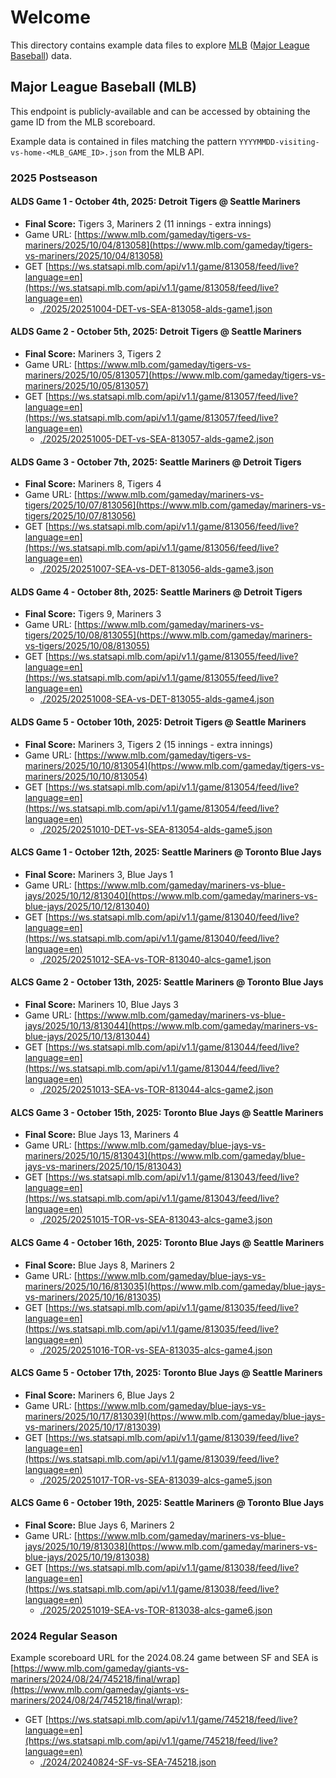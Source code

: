 # Welcome

This directory contains example data files to explore [MLB](https://www.mlb.com) ([Major League Baseball](https://www.mlb.com)) data.

## Major League Baseball (MLB)

This endpoint is publicly-available and can be accessed by obtaining the game ID from the MLB scoreboard.

Example data is contained in files matching the pattern `YYYYMMDD-visiting-vs-home-<MLB_GAME_ID>.json` from the MLB API.

### 2025 Postseason

#### ALDS Game 1 - October 4th, 2025: Detroit Tigers @ Seattle Mariners

- **Final Score:** Tigers 3, Mariners 2 (11 innings - extra innings)
- Game URL: [https://www.mlb.com/gameday/tigers-vs-mariners/2025/10/04/813058](https://www.mlb.com/gameday/tigers-vs-mariners/2025/10/04/813058)
- GET [https://ws.statsapi.mlb.com/api/v1.1/game/813058/feed/live?language=en](https://ws.statsapi.mlb.com/api/v1.1/game/813058/feed/live?language=en)
  - [./2025/20251004-DET-vs-SEA-813058-alds-game1.json](./2025/20251004-DET-vs-SEA-813058-alds-game1.json)

#### ALDS Game 2 - October 5th, 2025: Detroit Tigers @ Seattle Mariners

- **Final Score:** Mariners 3, Tigers 2
- Game URL: [https://www.mlb.com/gameday/tigers-vs-mariners/2025/10/05/813057](https://www.mlb.com/gameday/tigers-vs-mariners/2025/10/05/813057)
- GET [https://ws.statsapi.mlb.com/api/v1.1/game/813057/feed/live?language=en](https://ws.statsapi.mlb.com/api/v1.1/game/813057/feed/live?language=en)
  - [./2025/20251005-DET-vs-SEA-813057-alds-game2.json](./2025/20251005-DET-vs-SEA-813057-alds-game2.json)

#### ALDS Game 3 - October 7th, 2025: Seattle Mariners @ Detroit Tigers

- **Final Score:** Mariners 8, Tigers 4
- Game URL: [https://www.mlb.com/gameday/mariners-vs-tigers/2025/10/07/813056](https://www.mlb.com/gameday/mariners-vs-tigers/2025/10/07/813056)
- GET [https://ws.statsapi.mlb.com/api/v1.1/game/813056/feed/live?language=en](https://ws.statsapi.mlb.com/api/v1.1/game/813056/feed/live?language=en)
  - [./2025/20251007-SEA-vs-DET-813056-alds-game3.json](./2025/20251007-SEA-vs-DET-813056-alds-game3.json)

#### ALDS Game 4 - October 8th, 2025: Seattle Mariners @ Detroit Tigers

- **Final Score:** Tigers 9, Mariners 3
- Game URL: [https://www.mlb.com/gameday/mariners-vs-tigers/2025/10/08/813055](https://www.mlb.com/gameday/mariners-vs-tigers/2025/10/08/813055)
- GET [https://ws.statsapi.mlb.com/api/v1.1/game/813055/feed/live?language=en](https://ws.statsapi.mlb.com/api/v1.1/game/813055/feed/live?language=en)
  - [./2025/20251008-SEA-vs-DET-813055-alds-game4.json](./2025/20251008-SEA-vs-DET-813055-alds-game4.json)

#### ALDS Game 5 - October 10th, 2025: Detroit Tigers @ Seattle Mariners

- **Final Score:** Mariners 3, Tigers 2 (15 innings - extra innings)
- Game URL: [https://www.mlb.com/gameday/tigers-vs-mariners/2025/10/10/813054](https://www.mlb.com/gameday/tigers-vs-mariners/2025/10/10/813054)
- GET [https://ws.statsapi.mlb.com/api/v1.1/game/813054/feed/live?language=en](https://ws.statsapi.mlb.com/api/v1.1/game/813054/feed/live?language=en)
  - [./2025/20251010-DET-vs-SEA-813054-alds-game5.json](./2025/20251010-DET-vs-SEA-813054-alds-game5.json)

#### ALCS Game 1 - October 12th, 2025: Seattle Mariners @ Toronto Blue Jays

- **Final Score:** Mariners 3, Blue Jays 1
- Game URL: [https://www.mlb.com/gameday/mariners-vs-blue-jays/2025/10/12/813040](https://www.mlb.com/gameday/mariners-vs-blue-jays/2025/10/12/813040)
- GET [https://ws.statsapi.mlb.com/api/v1.1/game/813040/feed/live?language=en](https://ws.statsapi.mlb.com/api/v1.1/game/813040/feed/live?language=en)
  - [./2025/20251012-SEA-vs-TOR-813040-alcs-game1.json](./2025/20251012-SEA-vs-TOR-813040-alcs-game1.json)

#### ALCS Game 2 - October 13th, 2025: Seattle Mariners @ Toronto Blue Jays

- **Final Score:** Mariners 10, Blue Jays 3
- Game URL: [https://www.mlb.com/gameday/mariners-vs-blue-jays/2025/10/13/813044](https://www.mlb.com/gameday/mariners-vs-blue-jays/2025/10/13/813044)
- GET [https://ws.statsapi.mlb.com/api/v1.1/game/813044/feed/live?language=en](https://ws.statsapi.mlb.com/api/v1.1/game/813044/feed/live?language=en)
  - [./2025/20251013-SEA-vs-TOR-813044-alcs-game2.json](./2025/20251013-SEA-vs-TOR-813044-alcs-game2.json)

#### ALCS Game 3 - October 15th, 2025: Toronto Blue Jays @ Seattle Mariners

- **Final Score:** Blue Jays 13, Mariners 4
- Game URL: [https://www.mlb.com/gameday/blue-jays-vs-mariners/2025/10/15/813043](https://www.mlb.com/gameday/blue-jays-vs-mariners/2025/10/15/813043)
- GET [https://ws.statsapi.mlb.com/api/v1.1/game/813043/feed/live?language=en](https://ws.statsapi.mlb.com/api/v1.1/game/813043/feed/live?language=en)
  - [./2025/20251015-TOR-vs-SEA-813043-alcs-game3.json](./2025/20251015-TOR-vs-SEA-813043-alcs-game3.json)

#### ALCS Game 4 - October 16th, 2025: Toronto Blue Jays @ Seattle Mariners

- **Final Score:** Blue Jays 8, Mariners 2
- Game URL: [https://www.mlb.com/gameday/blue-jays-vs-mariners/2025/10/16/813035](https://www.mlb.com/gameday/blue-jays-vs-mariners/2025/10/16/813035)
- GET [https://ws.statsapi.mlb.com/api/v1.1/game/813035/feed/live?language=en](https://ws.statsapi.mlb.com/api/v1.1/game/813035/feed/live?language=en)
  - [./2025/20251016-TOR-vs-SEA-813035-alcs-game4.json](./2025/20251016-TOR-vs-SEA-813035-alcs-game4.json)

#### ALCS Game 5 - October 17th, 2025: Toronto Blue Jays @ Seattle Mariners

- **Final Score:** Mariners 6, Blue Jays 2
- Game URL: [https://www.mlb.com/gameday/blue-jays-vs-mariners/2025/10/17/813039](https://www.mlb.com/gameday/blue-jays-vs-mariners/2025/10/17/813039)
- GET [https://ws.statsapi.mlb.com/api/v1.1/game/813039/feed/live?language=en](https://ws.statsapi.mlb.com/api/v1.1/game/813039/feed/live?language=en)
  - [./2025/20251017-TOR-vs-SEA-813039-alcs-game5.json](./2025/20251017-TOR-vs-SEA-813039-alcs-game5.json)

#### ALCS Game 6 - October 19th, 2025: Seattle Mariners @ Toronto Blue Jays

- **Final Score:** Blue Jays 6, Mariners 2
- Game URL: [https://www.mlb.com/gameday/mariners-vs-blue-jays/2025/10/19/813038](https://www.mlb.com/gameday/mariners-vs-blue-jays/2025/10/19/813038)
- GET [https://ws.statsapi.mlb.com/api/v1.1/game/813038/feed/live?language=en](https://ws.statsapi.mlb.com/api/v1.1/game/813038/feed/live?language=en)
  - [./2025/20251019-SEA-vs-TOR-813038-alcs-game6.json](./2025/20251019-SEA-vs-TOR-813038-alcs-game6.json)

### 2024 Regular Season

Example scoreboard URL for the 2024.08.24 game between SF and SEA is [https://www.mlb.com/gameday/giants-vs-mariners/2024/08/24/745218/final/wrap](https://www.mlb.com/gameday/giants-vs-mariners/2024/08/24/745218/final/wrap):

- GET [https://ws.statsapi.mlb.com/api/v1.1/game/745218/feed/live?language=en](https://ws.statsapi.mlb.com/api/v1.1/game/745218/feed/live?language=en)
  - [./2024/20240824-SF-vs-SEA-745218.json](./2024/20240824-SF-vs-SEA-745218.json)
